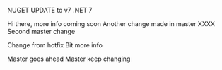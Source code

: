 NUGET UPDATE to v7
.NET 7

Hi there,
more info coming soon
Another change made in master XXXX
Second master change

Change from hotfix
Bit more info

Master goes ahead
Master keep changing